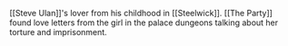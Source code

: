[[Steve Ulan]]'s lover from his childhood in [[Steelwick]]. [[The Party]] found love letters from the girl in the palace dungeons talking about her torture and imprisonment. 